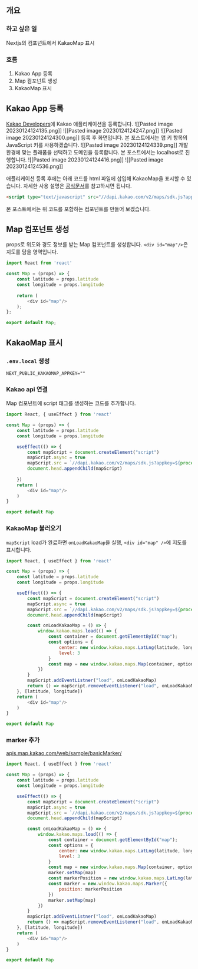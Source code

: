 ## 개요

### 하고 싶은 일
Nextjs의 컴포넌트에서 KakaoMap 표시

### 흐름
1. Kakao App 등록
3. Map 컴포넌트 생성
4. KakaoMap 표시


## Kakao App 등록
[Kakao Developers](https://developers.kakao.com/)에 Kakao 애플리케이션을 등록합니다.
![[Pasted image 20230124124135.png]]
![[Pasted image 20230124124247.png]]
![[Pasted image 20230124124300.png]]
등록 후 화면입니다. 본 포스트에서는 앱 키 항목의 JavaScript 키를 사용하겠습니다.
![[Pasted image 20230124124339.png]]
개발 환경에 맞는 플래폼을 선택하고 도메인을 등록합니다. 본 포스트에서는 localhost로 진행합니다.
![[Pasted image 20230124124416.png]]
![[Pasted image 20230124124536.png]]

애플리케이션 등록 후에는 아래 코드를 html 파일에 삽입해 KakaoMap을 표시할 수 있습니다. 자세한 사용 설명은 [공식문서](https://apis.map.kakao.com/web/guide/)를 참고하시면 됩니다.
```html
<script type="text/javascript" src="//dapi.kakao.com/v2/maps/sdk.js?appkey=발급받은 APP KEY를 넣으시면 됩니다."></script>
```
본 포스트에서는 위 코드를 포함하는 컴포넌트를 만들어 보겠습니다.


## Map 컴포넌트 생성
props로 위도와 경도 정보를 받는 Map 컴포넌트를 생성합니다. `<div id="map"/>`은 지도를 담을 영역입니다.
```js
import React from 'react'

const Map = (props) => {
	const latitude = props.latitude
	const longitude = props.longitude
	
	return (
		<div id="map"/>
	);
};

export default Map;
```

## KakaoMap 표시
### `.env.local` 생성
```
NEXT_PUBLIC_KAKAOMAP_APPKEY=""
```

### Kakao api 연결
Map 컴포넌트에 script 태그를 생성하는 코드를 추가합니다.
```js
import React, { useEffect } from 'react'

const Map = (props) => {
	const latitude = props.latitude
	const longitude = props.longitude

	useEffect(() => {
		const mapScript = document.createElement("script")
		mapScript.async = true
		mapScript.src = `//dapi.kakao.com/v2/maps/sdk.js?appkey=${process.env.NEXT_PUBLIC_KAKAOMAP_APPKEY}&autoload=false`
		document.head.appendChild(mapScript)
		
	})
	return (
		<div id="map"/>
	)
}

export default Map
```

### KakaoMap 불러오기
`mapScript` load가 완료하면 `onLoadKakaoMap`을 실행, `<div id="map" />`에 지도를 표시합니다.
```js
import React, { useEffect } from 'react'

const Map = (props) => {
	const latitude = props.latitude
	const longitude = props.longitude

	useEffect(() => {
		const mapScript = document.createElement("script")
		mapScript.async = true
		mapScript.src = `//dapi.kakao.com/v2/maps/sdk.js?appkey=${process.env.NEXT_PUBLIC_KAKAOMAP_APPKEY}&autoload=false`
		document.head.appendChild(mapScript)

		const onLoadKakaoMap = () => {
			window.kakao.maps.load(() => {
				const container = document.getElementById("map");
				const options = {
					center: new window.kakao.maps.LatLng(latitude, longitude),
					level: 3
				}
				const map = new window.kakao.maps.Map(container, options)
			})
		}
		mapScript.addEventListner("load", onLoadKakaoMap)
		return () => mapScript.removeEventListener("load", onLoadKakaoMap)
	}, [latitude, longitude])
	return (
		<div id="map"/>
	)
}

export default Map
```

### marker 추가
[apis.map.kakao.com/web/sample/basicMarker/](https://apis.map.kakao.com/web/sample/basicMarker/)
```js
import React, { useEffect } from 'react'

const Map = (props) => {
	const latitude = props.latitude
	const longitude = props.longitude

	useEffect(() => {
		const mapScript = document.createElement("script")
		mapScript.async = true
		mapScript.src = `//dapi.kakao.com/v2/maps/sdk.js?appkey=${process.env.NEXT_PUBLIC_KAKAOMAP_APPKEY}&autoload=false`
		document.head.appendChild(mapScript)

		const onLoadKakaoMap = () => {
			window.kakao.maps.load(() => {
				const container = document.getElementById("map");
				const options = {
					center: new window.kakao.maps.LatLng(latitude, longitude),
					level: 3
				}
				const map = new window.kakao.maps.Map(container, options)
				marker.setMap(map)
				const markerPosition = new window.kakao.maps.LatLng(latitude, longitude)
				const marker = new.window.kakao.maps.Marker({
					position: markerPosition
				})
				marker.setMap(map)
			})
		}
		mapScript.addEventListner("load", onLoadKakaoMap)
		return () => mapScript.removeEventListener("load", onLoadKakaoMap)
	}, [latitude, longitude])
	return (
		<div id="map"/>
	)
}

export default Map
```